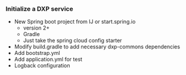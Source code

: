 ### Initialize a DXP service

* New Spring boot project from IJ or start.spring.io
    - version 2+
    - Gradle
    - Just take the spring cloud config starter
* Modify build.gradle to add necessary dxp-commons dependencies
* Add bootstrap.yml
* Add application.yml for test
* Logback configuration